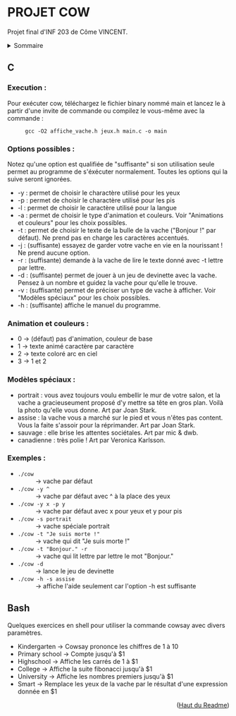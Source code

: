 <div id='top'></div>

# PROJET COW
Projet final d'INF 203 de Côme VINCENT.

<details>
  <summary>Sommaire</summary>
  <ol>
    <li><a href="#execution">Execution</a></li>
    <li><a href="#options">Options</a></li>
    <li><a href="#animations-et-couleurs">Animations et couleurs</a></li>
    <li><a href="#modeles-speciaux">Modèles spéciaux</a></li>
    <li><a href="#exemples">Exemples</a></li>
    <li><a href="#bash">Bash</a></li>
  </ol>
</details>

## C
<div id="execution">

### Execution :
Pour exécuter cow, téléchargez le fichier binary nommé main et lancez le à partir d'une invite de commande ou compilez le vous-même avec la commande :<dd> ```gcc -O2 affiche_vache.h jeux.h main.c -o main```
</div>
<div id="options">

### Options possibles :
Notez qu'une option est qualifiée de "suffisante" si son utilisation seule permet au programme de s'éxécuter normalement. Toutes les options qui la suive seront ignorées.

* -y : permet de choisir le charactère utilisé pour les yeux
* -p : permet de choisir le charactère utilisé pour les pis
* -l : permet de choisir le caractère utilisé pour la langue
* -a : permet de choisir le type d'animation et couleurs. Voir "Animations et couleurs" pour les choix possibles.
* -t : permet de choisir le texte de la bulle de la vache ("Bonjour !" par défaut). Ne prend pas en charge les caractères accentués.
* -j : (suffisante) essayez de garder votre vache en vie en la nourissant ! Ne prend aucune option.
* -r : (suffisante) demande à la vache de lire le texte donné avec -t lettre par lettre.
* -d : (suffisante) permet de jouer à un jeu de devinette avec la vache. Pensez à un nombre et guidez la vache pour qu'elle le trouve.
* -v : (suffisante) permet de préciser un type de vache à afficher. Voir "Modèles spéciaux" pour les choix possibles.
* -h : (suffisante) affiche le manuel du programme.
</div>
<div id="animations-et-couleurs">

### Animation et couleurs :
* 0 -> (défaut) pas d'animation, couleur de base
* 1 -> texte animé caractère par caractère
* 2 -> texte coloré arc en ciel
* 3 -> 1 et 2
</div>
<div id="modeles-speciaux">

### Modèles spéciaux :

* portrait : vous avez toujours voulu embellir le mur de votre salon, et la vache a gracieuseument proposé d'y mettre sa tête en gros plan. Voilà la photo qu'elle vous donne. Art par Joan Stark.
* assise : la vache vous a marché sur le pied et vous n'êtes pas content. Vous la faite s'assoir pour la réprimander. Art par Joan Stark.
* sauvage : elle brise les attentes sociétales. Art par mic & dwb.
* canadienne : très polie ! Art par Veronica Karlsson.
</div>
<div id="exemples">

### Exemples :

* ```./cow``` <dd>-> vache par défaut
* ```./cow -y ^``` <dd>-> vache par défaut avec ^ à la place des yeux
* ```./cow -y x -p y``` <dd>-> vache par défaut avec x pour yeux et y pour pis
* ```./cow -s portrait``` <dd>-> vache spéciale portrait
* ```./cow -t "Je suis morte !"``` <dd>-> vache qui dit "Je suis morte !"
* ```./cow -t "Bonjour." -r``` <dd>-> vache qui lit lettre par lettre le mot "Bonjour."
* ```./cow -d``` <dd>-> lance le jeu de devinette
* ```./cow -h -s assise``` <dd>-> affiche l'aide seulement car l'option -h est suffisante
</div>
<div id="bash">

## Bash

Quelques exercices en shell pour utiliser la commande cowsay avec divers paramètres.

* Kindergarten -> Cowsay prononce les chiffres de 1 à 10
* Primary school -> Compte jusqu'à $1
* Highschool -> Affiche les carrés de 1 à $1
* College -> Affiche la suite fibonacci jusqu'à $1
* University -> Affiche les nombres premiers jusqu'à $1
* Smart -> Remplace les yeux de la vache par le résultat d'une expression donnée en $1
</div>
<p align="right">(<a href="#top">Haut du Readme</a>)</p>

